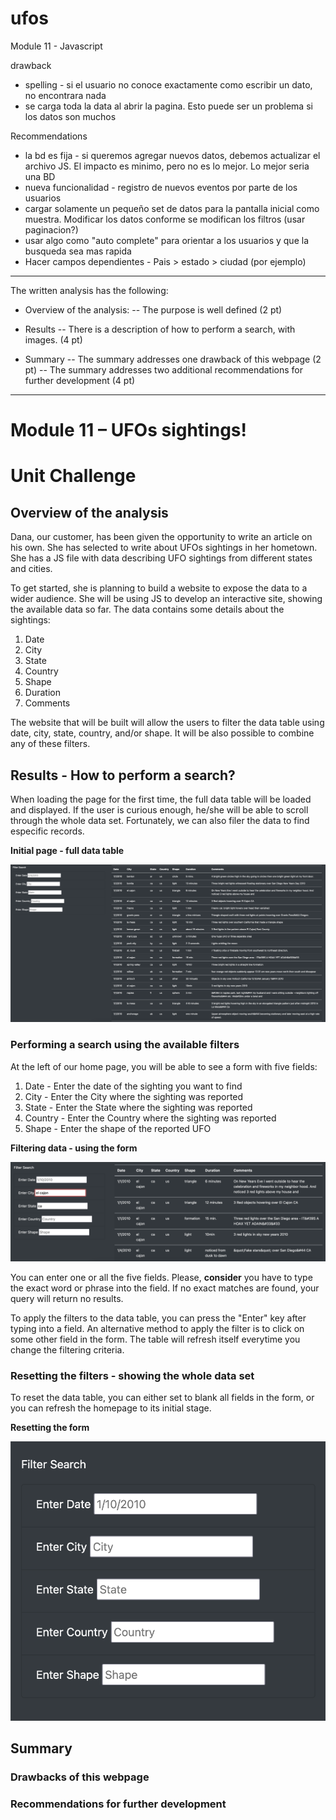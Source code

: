 # ufos
Module 11 - Javascript

drawback
- spelling - si el usuario no conoce exactamente como escribir un dato, no encontrara nada
- se carga toda la data al abrir la pagina. Esto puede ser un problema si los datos son muchos

Recommendations
- la bd es fija - si queremos agregar nuevos datos, debemos actualizar el archivo JS. El impacto es minimo, pero no es lo mejor. Lo mejor seria una BD
- nueva funcionalidad - registro de nuevos eventos por parte de los usuarios
- cargar solamente un pequeño set de datos para la pantalla inicial como muestra. Modificar los datos conforme se modifican los filtros (usar paginacion?)
- usar algo como "auto complete" para orientar a los usuarios y que la busqueda sea mas rapida
- Hacer campos dependientes - Pais > estado > ciudad (por ejemplo)

---------------

The written analysis has the following:

- Overview of the analysis:
-- The purpose is well defined (2 pt)

- Results
-- There is a description of how to perform a search, with images. (4 pt)

- Summary
-- The summary addresses one drawback of this webpage (2 pt)
-- The summary addresses two additional recommendations for further development (4 pt)

---------------

# Module 11 – UFOs sightings!
# Unit Challenge
## Overview of the analysis
Dana, our customer, has been given the opportunity to write an article on his own. She has selected to write about UFOs sightings in her hometown. She has a JS file with data describing UFO sightings from different states and cities. 

To get started, she is planning to build a website to expose the data to a wider audience. She will be using JS to develop an interactive site, showing the available data so far. The data contains some details about the sightings:
1. Date
2. City
3. State
4. Country
5. Shape
6. Duration
7. Comments

The website that will be built will allow the users to filter the data table using date, city, state, country, and/or shape. It will be also possible to combine any of these filters. 


## Results - How to perform a search?

When loading the page for the first time, the full data table will be loaded and displayed. If the user is curious enough, he/she will be able to scroll through the whole data set. Fortunately, we can also filer the data to find especific records.

**Initial page - full data table**

![Full data table - initial state](/resources/full_data_table.png)

### Performing a search using the available filters
At the left of our home page, you will be able to see a form with five fields:
1. Date - Enter the date of the sighting you want to find
2. City - Enter the City where the sighting was reported
3. State - Enter the State where the sighting was reported
4. Country - Enter the Country where the sighting was reported
5. Shape - Enter the shape of the reported UFO

**Filtering data - using the form**

![Filtered data table](/resources/filtered_data_table.png)


You can enter one or all the five fields. Please, **consider** you have to type the exact word or phrase into the field. If no exact matches are found, your query will return no results. 

To apply the filters to the data table, you can press the "Enter" key after typing into a field. An alternative method to apply the filter is to click on some other field in the form. The table will refresh itself everytime you change the filtering criteria.

### Resetting the filters - showing the whole data set

To reset the data table, you can either set to blank all fields in the form, or you can refresh the homepage to its initial stage. 

**Resetting the form**

![Empty form](/resources/form.png)



## Summary
### Drawbacks of this webpage


### Recommendations for further development

